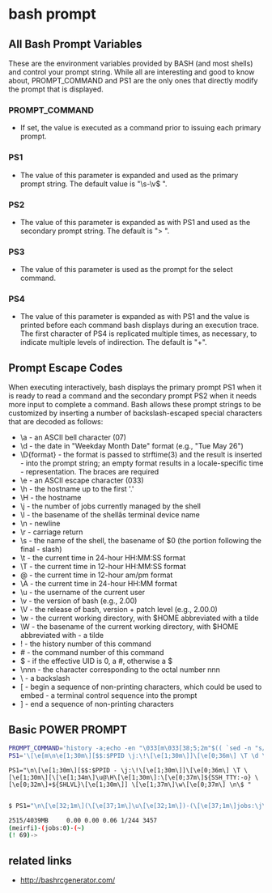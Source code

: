 # bash prompt
## All Bash Prompt Variables
These are the environment variables provided by BASH (and most shells) and control your prompt string. While all are interesting and good to know about, PROMPT_COMMAND and PS1 are the only ones that directly modify the prompt that is displayed.

### PROMPT_COMMAND
- If set, the value is executed as a command prior to issuing each primary prompt.
### PS1
- The value of this parameter is expanded and used as the primary prompt string. The default value is "\s-\v\$ ".
### PS2
- The value of this parameter is expanded as with PS1 and used as the secondary prompt string. The default is "> ".
### PS3
- The value of this parameter is used as the prompt for the select command.
### PS4
- The value of this parameter is expanded as with PS1 and the value is printed before each command bash displays during an execution trace. The first character of PS4 is replicated multiple times, as necessary, to indicate multiple levels of indirection. The default is "+".

## Prompt Escape Codes
When executing interactively, bash displays the primary prompt PS1 when it is ready to read a command and the secondary prompt PS2 when it needs more input to complete a command. Bash allows these prompt strings to be customized by inserting a number of backslash-escaped special characters that are decoded as follows:

- \a - an ASCII bell character (07)
- \d - the date in "Weekday Month Date" format (e.g., "Tue May 26")
- \D{format} - the format is passed to strftime(3) and the result is inserted - into the prompt string; an empty format results in a locale-specific time - representation. The braces are required
- \e - an ASCII escape character (033)
- \h - the hostname up to the first '.'
- \H - the hostname
- \j - the number of jobs currently managed by the shell
- \l - the basename of the shellâs terminal device name
- \n - newline
- \r - carriage return
- \s - the name of the shell, the basename of $0 (the portion following the final - slash)
- \t - the current time in 24-hour HH:MM:SS format
- \T - the current time in 12-hour HH:MM:SS format
- \@ - the current time in 12-hour am/pm format
- \A - the current time in 24-hour HH:MM format
- \u - the username of the current user
- \v - the version of bash (e.g., 2.00)
- \V - the release of bash, version + patch level (e.g., 2.00.0)
- \w - the current working directory, with $HOME abbreviated with a tilde
- \W - the basename of the current working directory, with $HOME abbreviated with - a tilde
- \! - the history number of this command
- \# - the command number of this command
- \$ - if the effective UID is 0, a #, otherwise a $
- \nnn - the character corresponding to the octal number nnn
- \\ - a backslash
- \[ - begin a sequence of non-printing characters, which could be used to embed - a terminal control sequence into the prompt
- \] - end a sequence of non-printing characters

## Basic POWER PROMPT

```bash
PROMPT_COMMAND='history -a;echo -en "\033[m\033[38;5;2m"$(( `sed -n "s/MemFree:[\t ]\+\([0-9]\+\) kB/\1/p" /proc/meminfo`/1024))"\033[38;5;22m/"$((`sed -n "s/MemTotal:[\t ]\+\([0-9]\+\) kB/\1/Ip" /proc/meminfo`/1024 ))MB"\t\033[m\033[38;5;55m$(< /proc/loadavg)\033[m"' \
PS1='\[\e[m\n\e[1;30m\][$$:$PPID \j:\!\[\e[1;30m\]]\[\e[0;36m\] \T \d \[\e[1;30m\][\[\e[1;34m\]\u@\H\[\e[1;30m\]:\[\e[0;37m\]${SSH_TTY} \[\e[0;32m\]+${SHLVL}\[\e[1;30m\]] \[\e[1;37m\]\w\[\e[0;37m\] \n($SHLVL:\!)\$ 'h

```

```
PS1="\n\[\e[1;30m\][$$:$PPID - \j:\!\[\e[1;30m\]]\[\e[0;36m\] \T \[\e[1;30m\][\[\e[1;34m\]\u@\H\[\e[1;30m\]:\[\e[0;37m\]${SSH_TTY:-o} \[\e[0;32m\]+${SHLVL}\[\e[1;30m\]] \[\e[1;37m\]\w\[\e[0;37m\] \n\$ "
```
```bash

$ PS1="\n\[\e[32;1m\](\[\e[37;1m\]\u\[\e[32;1m\])-(\[\e[37;1m\]jobs:\j\[\e[32;1m\])-(\[\e[37;1m\]\w\[\e[32;1m\])\n(\[\[\e[37;1m\]! \!\[\e[32;1m\])-> \[\e[0m\]"

2515/4039MB     0.00 0.00 0.06 1/244 3457
(meirfi)-(jobs:0)-(~)
(! 69)->

```

## related links

* http://bashrcgenerator.com/